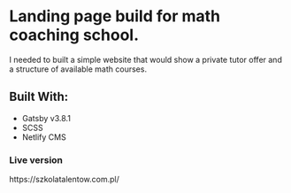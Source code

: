 <h1>Landing page build for math coaching school.</h1>
<p>I needed to built a simple website that would show a private tutor offer and a structure of available math courses.</p>
<h2>Built With:</h2>
  <ul>
    <li>Gatsby v3.8.1</li>
    <li>SCSS</li>
    <li>Netlify CMS</li>
  </ul>
<h3>Live version</h3>
<a>https://szkolatalentow.com.pl/</a>
